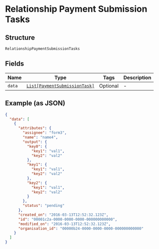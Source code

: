 
# Relationship Payment Submission Tasks

## Structure

`RelationshipPaymentSubmissionTasks`

## Fields

| Name | Type | Tags | Description |
|  --- | --- | --- | --- |
| `data` | [`List[PaymentSubmissionTask]`](../../doc/models/payment-submission-task.md) | Optional | - |

## Example (as JSON)

```json
{
  "data": [
    {
      "attributes": {
        "assignee": "form3",
        "name": "name4",
        "output": {
          "key0": {
            "key1": "val1",
            "key2": "val2"
          },
          "key1": {
            "key1": "val1",
            "key2": "val2"
          },
          "key2": {
            "key1": "val1",
            "key2": "val2"
          }
        },
        "status": "pending"
      },
      "created_on": "2016-03-13T12:52:32.123Z",
      "id": "00001c2a-0000-0000-0000-000000000000",
      "modified_on": "2016-03-13T12:52:32.123Z",
      "organisation_id": "00000b24-0000-0000-0000-000000000000"
    }
  ]
}
```

